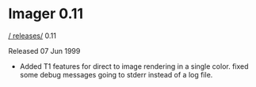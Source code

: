 # Imager 0.11

[ / ](..) [releases/](./) 0.11

Released 07 Jun 1999

- Added T1 features for direct to image rendering in   a single color.  fixed some debug messages going to   stderr instead of a log file.